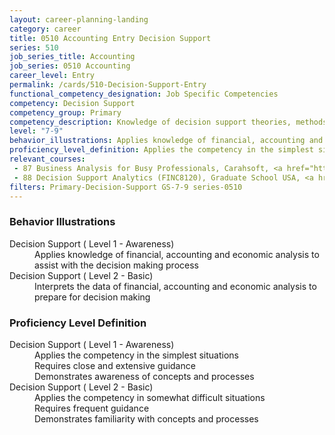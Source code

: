 ```yaml
---
layout: career-planning-landing
category: career
title: 0510 Accounting Entry Decision Support
series: 510
job_series_title: Accounting
job_series: 0510 Accounting
career_level: Entry
permalink: /cards/510-Decision-Support-Entry
functional_competency_designation: Job Specific Competencies
competency: Decision Support
competency_group: Primary
competency_description: Knowledge of decision support theories, methods, and tools for identifying, synthesizing, representing, and evaluating the important aspects of a decision situation and prescribing the recommended course for decision makers and other stakeholders
level: "7-9"
behavior_illustrations: Applies knowledge of financial, accounting and economic analysis to assist with the decision making process ? Interprets the data of financial, accounting and economic analysis to prepare for decision making
proficiency_level_definition: Applies the competency in the simplest situations ? Requires close and extensive guidance ? Demonstrates awareness of concepts and processes ? Applies the competency in somewhat difficult situations ? Requires frequent guidance ? Demonstrates familiarity with concepts and processes
relevant_courses: 
 - 87 Business Analysis for Busy Professionals, Carahsoft, <a href="https://www.linkedin.com/learning/business-analysis-for-busy-professionals">https://www.linkedin.com/learning/business-analysis-for-busy-professionals</a>
 - 88 Decision Support Analytics (FINC8120), Graduate School USA, <a href="https://www.graduateschool.edu/solr-search/content?keys=FINC8120">https://www.graduateschool.edu/solr-search/content?keys=FINC8120</a>
filters: Primary-Decision-Support GS-7-9 series-0510
---
```


<div class="desktop:grid-col-6 margin-y-205">
  <div class="border-top-2 bg-white padding-2 shadow-5 height-full members-hover border-1px button-border border-top-blue radius-lg card-text-color">
    <h3>Behavior Illustrations</h3>
    <dl class="text-base card-content-color"><dt>Decision Support ( Level 1 - Awareness)</dt><dd>Applies knowledge of financial, accounting and economic analysis to assist with the decision making process</dd><dt>Decision Support ( Level 2 - Basic)</dt><dd>Interprets the data of financial, accounting and economic analysis to prepare for decision making</dd></dl>
  </div>
</div>
<div class="desktop:grid-col-6 margin-y-205">
  <div class="border-top-2 bg-white padding-2 shadow-5 height-full members-hover border-1px button-border border-top-blue radius-lg card-text-color">
    <h3>Proficiency Level Definition</h3>
    <dl class="text-base card-content-color"><dt>Decision Support ( Level 1 - Awareness)</dt><dd>Applies the competency in the simplest situations </dd><dd> Requires close and extensive guidance </dd><dd> Demonstrates awareness of concepts and processes</dd><dt>Decision Support ( Level 2 - Basic)</dt><dd>Applies the competency in somewhat difficult situations </dd><dd> Requires frequent guidance </dd><dd> Demonstrates familiarity with concepts and processes</dd></dl>
  </div>
</div>